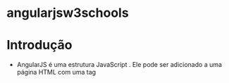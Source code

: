 # angularjsw3schools


# Introdução 

- AngularJS é uma estrutura JavaScript . Ele pode ser adicionado a uma página HTML com uma tag <script>.

- AngularJS estende atributos HTML com Diretivas e vincula dados a HTML com Expressões .

- Apenas coloque a tag JS para ele comecar a funcionar

<blockquote>

		<script src="https://ajax.googleapis.com/ajax/libs/angularjs/1.6.9/angular.min.js"></script>

</blockquote>































































